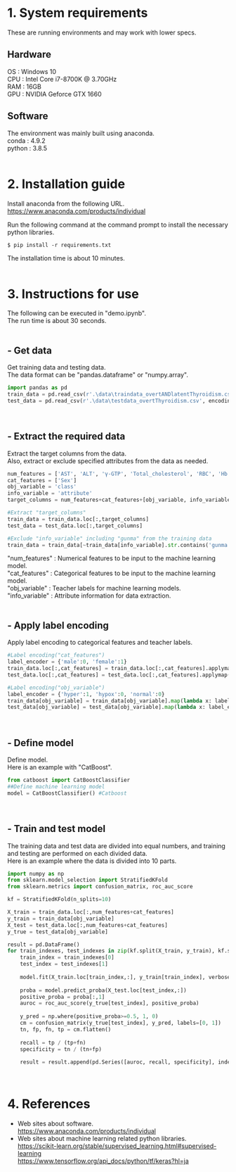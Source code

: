 # 1. System requirements
These are running environments and may work with lower specs.
## Hardware
OS  : Windows 10<br>
CPU : Intel Core i7-8700K @ 3.70GHz<br>
RAM : 16GB<br>
GPU : NVIDIA Geforce GTX 1660<br>

## Software
The environment was mainly built using anaconda.<br>
conda : 4.9.2<br>
python : 3.8.5<br>
<br>

# 2. Installation guide
Install anaconda from the following URL.<br>
https://www.anaconda.com/products/individual<br>

Run the following command at the command prompt to install the necessary python libraries.
```
$ pip install -r requirements.txt
```
The installation time is about 10 minutes.<br>
<br>

# 3. Instructions for use
The following can be executed in "demo.ipynb".<br>
The run time is about 30 seconds.<br>
<br>

## - Get data
Get training data and testing data.<br>
The data format can be "pandas.dataframe" or "numpy.array".<br>
```python
import pandas as pd
train_data = pd.read_csv(r'.\data\traindata_overtANDlatentThyroidism.csv', encoding='cp932')
test_data = pd.read_csv(r'.\data\testdata_overtThyroidism.csv', encoding='cp932')
```
<br>

## - Extract the required data
Extract the target columns from the data.<br>
Also, extract or exclude specified attributes from the data as needed.<br>
```python
num_features = ['AST', 'ALT', 'γ-GTP', 'Total_cholesterol', 'RBC', 'Hb', 'UA', 'S-Cr', 'UA_S-Cr', 'ALP']
cat_features = ['Sex']
obj_variable = 'class'
info_variable = 'attribute'
target_columns = num_features+cat_features+[obj_variable, info_variable]

#Extract "target_columns"
train_data = train_data.loc[:,target_columns]
test_data = test_data.loc[:,target_columns]

#Exclude "info_variable" including "gunma" from the training data
train_data = train_data[~train_data[info_variable].str.contains('gunma')].reset_index(drop=True)
```
"num_features"  : Numerical features to be input to the machine learning model.<br>
"cat_features"  : Categorical features to be input to the machine learning model.<br>
"obj_variable"  : Teacher labels for machine learning models.<br>
"info_variable" : Attribute information for data extraction.<br>
<br>

## - Apply label encoding
Apply label encoding to categorical features and teacher labels.<br>
```python
#Label encoding("cat_features")
label_encoder = {'male':0, 'female':1}
train_data.loc[:,cat_features] = train_data.loc[:,cat_features].applymap(lambda x: label_encoder[x])
test_data.loc[:,cat_features] = test_data.loc[:,cat_features].applymap(lambda x: label_encoder[x])

#Label encoding("obj_variable")
label_encoder = {'hyper':1, 'hypox':0, 'normal':0}
train_data[obj_variable] = train_data[obj_variable].map(lambda x: label_encoder[x])
test_data[obj_variable] = test_data[obj_variable].map(lambda x: label_encoder[x])
```
<br>

## - Define model
Define model.<br>
Here is an example with "CatBoost".<br>
```python
from catboost import CatBoostClassifier
##Define machine learning model
model = CatBoostClassifier() #Catboost
```
<br>

## - Train and test model
The training data and test data are divided into equal numbers, and training and testing are performed on each divided data.<br>
Here is an example where the data is divided into 10 parts.
```python
import numpy as np
from sklearn.model_selection import StratifiedKFold
from sklearn.metrics import confusion_matrix, roc_auc_score

kf = StratifiedKFold(n_splits=10)

X_train = train_data.loc[:,num_features+cat_features]
y_train = train_data[obj_variable]
X_test = test_data.loc[:,num_features+cat_features]
y_true = test_data[obj_variable]

result = pd.DataFrame()
for train_indexes, test_indexes in zip(kf.split(X_train, y_train), kf.split(X_test, y_true)):
    train_index = train_indexes[0]
    test_index = test_indexes[1]
    
    model.fit(X_train.loc[train_index,:], y_train[train_index], verbose=0)
    
    proba = model.predict_proba(X_test.loc[test_index,:])
    positive_proba = proba[:,1]
    auroc = roc_auc_score(y_true[test_index], positive_proba)
        
    y_pred = np.where(positive_proba>=0.5, 1, 0)
    cm = confusion_matrix(y_true[test_index], y_pred, labels=[0, 1])
    tn, fp, fn, tp = cm.flatten()
        
    recall = tp / (tp+fn)
    specificity = tn / (tn+fp)
    
    result = result.append(pd.Series([auroc, recall, specificity], index=['AUROC', 'Recall', 'Specificity']), ignore_index=True)
```
<br>

# 4. References
- Web sites about software.<br>
https://www.anaconda.com/products/individual<br>
- Web sites about machine learning related python libraries.<br>
https://scikit-learn.org/stable/supervised_learning.html#supervised-learning<br>
https://www.tensorflow.org/api_docs/python/tf/keras?hl=ja<br>


